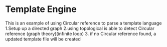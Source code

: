 # Template Engine
This is an example of using Circular reference to parse a template language
1.Setup up a directed graph
2.using topological is able to detect Circular reference (graph theory)(infinite loop)
3. if no Circular reference found, a updated template file will be created

